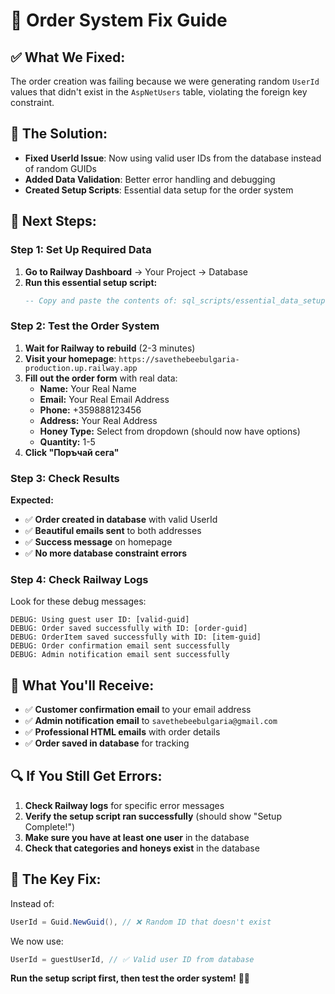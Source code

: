 # 🍯 Order System Fix Guide

## ✅ **What We Fixed:**
The order creation was failing because we were generating random `UserId` values that didn't exist in the `AspNetUsers` table, violating the foreign key constraint.

## 🔧 **The Solution:**
- **Fixed UserId Issue**: Now using valid user IDs from the database instead of random GUIDs
- **Added Data Validation**: Better error handling and debugging
- **Created Setup Scripts**: Essential data setup for the order system

## 🚀 **Next Steps:**

### **Step 1: Set Up Required Data**
1. **Go to Railway Dashboard** → Your Project → Database
2. **Run this essential setup script:**
   ```sql
   -- Copy and paste the contents of: sql_scripts/essential_data_setup.sql
   ```

### **Step 2: Test the Order System**
1. **Wait for Railway to rebuild** (2-3 minutes)
2. **Visit your homepage**: `https://savethebeebulgaria-production.up.railway.app`
3. **Fill out the order form** with real data:
   - **Name:** Your Real Name
   - **Email:** Your Real Email Address  
   - **Phone:** +359888123456
   - **Address:** Your Real Address
   - **Honey Type:** Select from dropdown (should now have options)
   - **Quantity:** 1-5
4. **Click "Поръчай сега"**

### **Step 3: Check Results**
**Expected:**
- ✅ **Order created in database** with valid UserId
- ✅ **Beautiful emails sent** to both addresses
- ✅ **Success message** on homepage
- ✅ **No more database constraint errors**

### **Step 4: Check Railway Logs**
Look for these debug messages:
```
DEBUG: Using guest user ID: [valid-guid]
DEBUG: Order saved successfully with ID: [order-guid]
DEBUG: OrderItem saved successfully with ID: [item-guid]
DEBUG: Order confirmation email sent successfully
DEBUG: Admin notification email sent successfully
```

## 📧 **What You'll Receive:**
- ✅ **Customer confirmation email** to your email address
- ✅ **Admin notification email** to `savethebeebulgaria@gmail.com`
- ✅ **Professional HTML emails** with order details
- ✅ **Order saved in database** for tracking

## 🔍 **If You Still Get Errors:**
1. **Check Railway logs** for specific error messages
2. **Verify the setup script ran successfully** (should show "Setup Complete!")
3. **Make sure you have at least one user** in the database
4. **Check that categories and honeys exist** in the database

## 🎯 **The Key Fix:**
Instead of:
```csharp
UserId = Guid.NewGuid(), // ❌ Random ID that doesn't exist
```

We now use:
```csharp
UserId = guestUserId, // ✅ Valid user ID from database
```

**Run the setup script first, then test the order system!** 🍯✨
